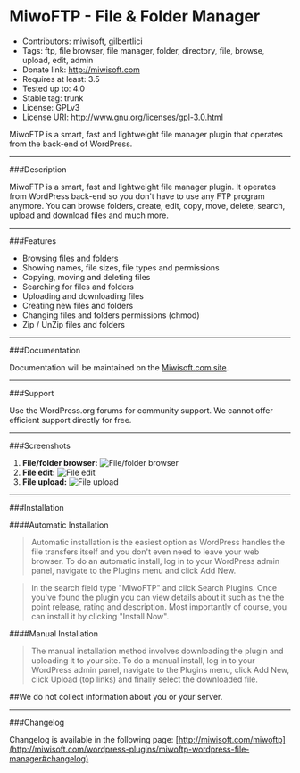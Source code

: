 MiwoFTP - File & Folder Manager
====

* Contributors: miwisoft, gilbertlici
* Tags: ftp, file browser, file manager, folder, directory, file, browse, upload, edit, admin
* Donate link: http://miwisoft.com
* Requires at least: 3.5
* Tested up to: 4.0
* Stable tag: trunk
* License: GPLv3
* License URI: http://www.gnu.org/licenses/gpl-3.0.html

MiwoFTP is a smart, fast and lightweight file manager plugin that operates from the back-end of WordPress.

___

###Description

MiwoFTP is a smart, fast and lightweight file manager plugin. It operates from WordPress back-end so you don't have to use any FTP program anymore. You can browse folders, create, edit, copy, move, delete, search, upload and download files and much more.

___

###Features

* Browsing files and folders
* Showing names, file sizes, file types and permissions
* Copying, moving and deleting files
* Searching for files and folders
* Uploading and downloading files
* Creating new files and folders
* Changing files and folders permissions (chmod)
* Zip / UnZip files and folders

___

###Documentation

Documentation will be maintained on the [Miwisoft.com site](http://miwisoft.com/support).

___

###Support

Use the WordPress.org forums for community support. We cannot offer efficient support directly for free.

___

###Screenshots
1. **File/folder browser:** ![File/folder browser](https://raw.githubusercontent.com/usq-media-services/miwoftp/master/screenshots/file-folder-browser.png "File/folder browser")
2. **File edit:** ![File edit](https://raw.githubusercontent.com/usq-media-services/miwoftp/master/screenshots/file-edit.png  "File edit")
3. **File upload:** ![File upload](https://raw.githubusercontent.com/usq-media-services/miwoftp/master/screenshots/file-upload.png "File upload")

___

###Installation

####Automatic Installation
>Automatic installation is the easiest option as WordPress handles the file transfers itself and you don't even need to leave your web browser. To do an automatic install, log in to your WordPress admin panel, navigate to the Plugins menu and click Add New.

>In the search field type "MiwoFTP" and click Search Plugins. Once you've found the plugin you can view details about it such as the the point release, rating and description. Most importantly of course, you can install it by clicking "Install Now".

####Manual Installation

>The manual installation method involves downloading the plugin and uploading it to your site. To do a manual install, log in to your WordPress admin panel, navigate to the Plugins menu, click Add New, click Upload (top links) and finally select the downloaded file.

##We do not collect information about you or your server.

___

###Changelog

Changelog is available in the following page: [http://miwisoft.com/miwoftp](http://miwisoft.com/wordpress-plugins/miwoftp-wordpress-file-manager#changelog)